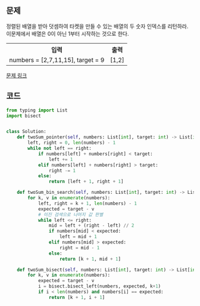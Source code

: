 ## 문제

정렬된 배열을 받아 덧셈하여 타켓을 만들 수 있는 배열의 두 숫자 인덱스를 리턴하라. 이문제에서 배열은 0이 아닌 1부터 시작하는 것으로 한다.

 <table>
	<th>입력</th>
	<th>출력</th>
	<tr><!-- 첫번째 줄 시작 -->
	    <td>numbers = [2,7,11,15], target = 9</td>
	    <td>[1,2]</td>
	</tr><!-- 첫번째 줄 끝 -->
    </table>


<a href="https://leetcode.com/problems/two-sum-ii-input-array-is-sorted/" target="_blank">문제 링크</a>

## 코드

```python
from typing import List
import bisect


class Solution:
    def twoSum_pointer(self, numbers: List[int], target: int) -> List[int]:
        left, right = 0, len(numbers) - 1
        while not left == right:
            if numbers[left] + numbers[right] < target:
                left += 1
            elif numbers[left] + numbers[right] > target:
                right -= 1
            else:
                return [left + 1, right + 1]

    def twoSum_bin_search(self, numbers: List[int], target: int) -> List[int]:
        for k, v in enumerate(numbers):
            left, right = k + 1, len(numbers) - 1
            expected = target - v
            # 이진 검색으로 나머지 값 판별
            while left <= right:
                mid = left + (right - left) // 2
                if numbers[mid] < expected:
                    left = mid + 1
                elif numbers[mid] > expected:
                    right = mid - 1
                else:
                    return [k + 1, mid + 1]

    def twoSum_bisect(self, numbers: List[int], target: int) -> List[int]:
        for k, v in enumerate(numbers):
            expected = target - v
            i = bisect.bisect_left(numbers, expected, k+1)
            if i < len(numbers) and numbers[i] == expected:
                return [k + 1, i + 1]
```

